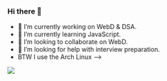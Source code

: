 ### Hi there 👋

- 🔭 I’m currently working on WebD & DSA.
- 🌱 I’m currently learning JavaScript.
- 👯 I’m looking to collaborate on WebD.
- 🤔 I’m looking for help with interview preparation.
-    BTW I use the Arch Linux
-->

<a href="https://nitin-io.github.io/">
<img src="https://img.shields.io/badge/GitHub%20Pages-222222?style=for-the-badge&logo=GitHub%20Pages&logoColor=white" />
</a>
